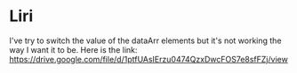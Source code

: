 # Liri
I've try to switch the value of the dataArr elements but it's not working the way I want it to be.
Here is the link:
https://drive.google.com/file/d/1ptfUAsIErzu0474QzxDwcFOS7e8sfFZj/view